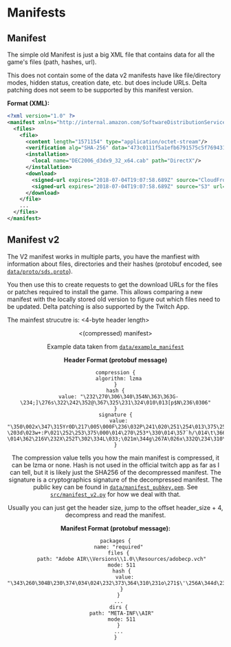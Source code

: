 # Manifests

## Manifest
The simple old Manifest is just a big XML file that contains data for all the game's files (path, hashes, url).

This does not contain some of the data v2 manifests have like file/directory modes, hidden status, creation date, etc. but does include URLs.
Delta patching does not seem to be supported by this manifest version.

**Format (XML):**
```xml
<?xml version="1.0" ?>
<manifest xmlns="http://internal.amazon.com/SoftwareDistributionService/DistributionManifest/1.0">
  <files>
    <file>
      <content length="1571154" type="application/octet-stream"/>
      <verification alg="SHA-256" data="473c0111f5a1efb6791575c5f769431fa2affd76813aaf9d476a571e26cd3fed" method="hash"/>
      <installation>
        <local name="DEC2006_d3dx9_32_x64.cab" path="DirectX"/>
      </installation>
      <download>
        <signed-url expires="2018-07-04T19:07:58.689Z" source="CloudFront" url="https://d3rmjivj4k4f0t.cloudfront.net/..."/>
        <signed-url expires="2018-07-04T19:07:58.689Z" source="S3" url="https://downloads-us-east-1-prod.s3.amazonaws.com/..."/>
      </download>
    </file>
	...
  </files>
</manifest>
```

## Manifest v2
The V2 manifest works in multiple parts, you have the manfiest with information about files, directories and their
hashes (protobuf encoded, see [`data/proto/sds.proto`](../data/proto/sds.proto)).

You then use this to create requests to get the download URLs for the files or patches required to install the game.
This allows comparing a new manifest with the locally stored old version to figure out which files need to be updated.
Delta patching is also supported by the Twitch App.

The mainfest strucutre is:
<4-byte header length> <header> <(compressed) manifest>

Example data taken from [`data/example_manifest`](../data/example_manifest)

**Header Format (protobuf message)**
```
compression {
  algorithm: lzma
}
hash {
  value: "\232\270\306\340\354N\363\363G-\234;]\276s\322\242\352@\367\325\231\324\010\013[p$N\236\0306"
}
signature {
  value: "\350\002x\347\315Yr0D\217\005\000F\236\032P\241\020\251\254\013\375\256hY\213\300\223%Y\344\264\r\344rBW&m\037\\r\360\341,h\376\001\300\0314{\032\316}\320\r\367\205;\022\024\001\022\226\347\220\222\033\245\201\227\264;\002K\302m\r\266B\034?\203d\023w+:P\021\252\253\375\000\014\270\253*\330\014\357`h/\014\t\366\266\346\020U_|\346\216\272\205Q\277\265\205\307\331\026T&\322l\004\335\373\370)\026\345\366\225\221l\236H_\230[\245\311\276\374.v\270L|\337\306\374\370\323\340\346V\003\303CGs5Ty\277?\014\362\216V\232X\252T\302\334L\033;\021m\344g\267A\026x\332Q\234\310\037\370\232r\310g\302uf\252\201Q\344ir99\270B\265\362\277\327*\317\035\203j\006\320\205Be\276\241\272mX\341\002\353\373\302I\265\210\211\033$\224\332\371\0172\250\231\255\206\237"
}
```

The compression value tells you how the main manifest is compressed, it can be lzma or none. Hash is not used in the official twitch app as far as I can tell, but it is likely just the SHA256 of the decompressed manifest.
The signature is a cryptographics signature of the decompressed manifest. The public key can be found in [`data/manifest_pubkey.pem`](../data/manifest_pubkey.pem). See [`src/manifest_v2.py`](../src/models/manifest_v2.py) for how we deal with that.

Usually you can just get the header size, jump to the offset header_size + 4, decompress and read the manifest.

**Manifest Format (protobuf message):**
```
packages {
  name: "required"
  files {
    path: "Adobe AIR\\Versions\\1.0\\Resources/adobecp.vch"
    mode: 511
    hash {
      value: "\343\260\304B\230\374\034\024\232\373\364\310\231o\271$\'\256A\344d\233\223L\244\225\231\033xR\270U"
    }
  }
  ...
  dirs {
    path: "META-INF\\AIR"
    mode: 511
  }
  ...
}
```
